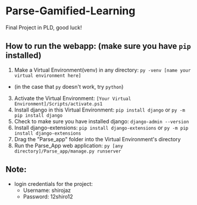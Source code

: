 # Parse-Gamified-Learning
 Final Project in PLD, good luck!

## How to run the webapp: (make sure you have `pip` installed)
  1. Make a Virtual Environment(venv) in any directory:
  ```py -venv [name your virtual environment here]```
  - (in the case that `py` doesn't work, try `python`)
  3. Activate the Virtual Environment:
  ```[Your Virtual Environment]/Scripts/activate.ps1```
  4. Install django in this Virtual Environment:
  ```pip install django``` or ```py -m pip install django```
  5. Check to make sure you have installed django:
  ```django-admin --version```
  6. Install django-extensions:
  ```pip install django-extensions``` or ```py -m pip install django-extensions```
  7. Drag the "Parse_app" folder into the Virtual Environment's directory
  8. Run the Parse_App web application:
  `py [any directory]/Parse_app/manage.py runserver`

## Note:
 - login credentials for the project:
   - Username: shirojaz
   - Password: 12shiro12
